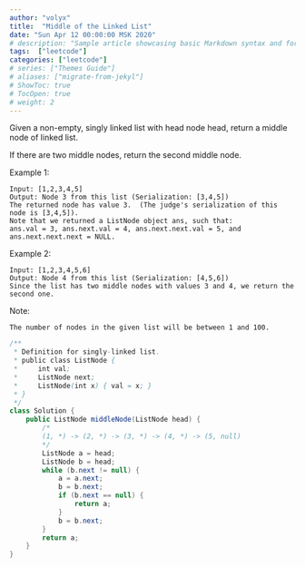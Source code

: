 ```yaml
---
author: "volyx"
title:  "Middle of the Linked List"
date: "Sun Apr 12 00:00:00 MSK 2020"
# description: "Sample article showcasing basic Markdown syntax and formatting for HTML elements."
tags:  ["leetcode"]
categories: ["leetcode"]
# series: ["Themes Guide"]
# aliases: ["migrate-from-jekyl"]
# ShowToc: true
# TocOpen: true
# weight: 2
---
```


Given a non-empty, singly linked list with head node head, return a middle node of linked list.

If there are two middle nodes, return the second middle node.

Example 1:

```
Input: [1,2,3,4,5]
Output: Node 3 from this list (Serialization: [3,4,5])
The returned node has value 3.  (The judge's serialization of this node is [3,4,5]).
Note that we returned a ListNode object ans, such that:
ans.val = 3, ans.next.val = 4, ans.next.next.val = 5, and ans.next.next.next = NULL.
```
Example 2:
```
Input: [1,2,3,4,5,6]
Output: Node 4 from this list (Serialization: [4,5,6])
Since the list has two middle nodes with values 3 and 4, we return the second one.
```

Note:

    The number of nodes in the given list will be between 1 and 100.


```java
/**
 * Definition for singly-linked list.
 * public class ListNode {
 *     int val;
 *     ListNode next;
 *     ListNode(int x) { val = x; }
 * }
 */
class Solution {
    public ListNode middleNode(ListNode head) {
        /*
        (1, *) -> (2, *) -> (3, *) -> (4, *) -> (5, null)
        */
        ListNode a = head;
        ListNode b = head;
        while (b.next != null) {
            a = a.next;
            b = b.next;
            if (b.next == null) {
                return a;
            }
            b = b.next;
        }
        return a;
    }
}
